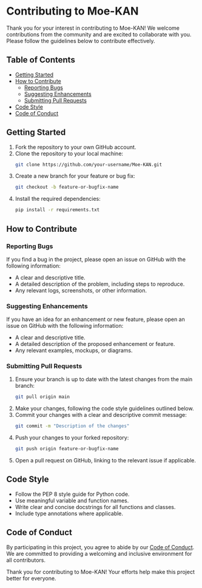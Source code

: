 # Contributing to Moe-KAN

Thank you for your interest in contributing to Moe-KAN! We welcome contributions from the community and are excited to collaborate with you. Please follow the guidelines below to contribute effectively.

## Table of Contents
- [Getting Started](#getting-started)
- [How to Contribute](#how-to-contribute)
  - [Reporting Bugs](#reporting-bugs)
  - [Suggesting Enhancements](#suggesting-enhancements)
  - [Submitting Pull Requests](#submitting-pull-requests)
- [Code Style](#code-style)
- [Code of Conduct](#code-of-conduct)

## Getting Started

1. Fork the repository to your own GitHub account.
2. Clone the repository to your local machine:
    ```bash
    git clone https://github.com/your-username/Moe-KAN.git
    ```
3. Create a new branch for your feature or bug fix:
    ```bash
    git checkout -b feature-or-bugfix-name
    ```
4. Install the required dependencies:
    ```bash
    pip install -r requirements.txt
    ```

## How to Contribute

### Reporting Bugs

If you find a bug in the project, please open an issue on GitHub with the following information:
- A clear and descriptive title.
- A detailed description of the problem, including steps to reproduce.
- Any relevant logs, screenshots, or other information.

### Suggesting Enhancements

If you have an idea for an enhancement or new feature, please open an issue on GitHub with the following information:
- A clear and descriptive title.
- A detailed description of the proposed enhancement or feature.
- Any relevant examples, mockups, or diagrams.

### Submitting Pull Requests

1. Ensure your branch is up to date with the latest changes from the main branch:
    ```bash
    git pull origin main
    ```
2. Make your changes, following the code style guidelines outlined below.
3. Commit your changes with a clear and descriptive commit message:
    ```bash
    git commit -m "Description of the changes"
    ```
4. Push your changes to your forked repository:
    ```bash
    git push origin feature-or-bugfix-name
    ```
5. Open a pull request on GitHub, linking to the relevant issue if applicable.

## Code Style

- Follow the PEP 8 style guide for Python code.
- Use meaningful variable and function names.
- Write clear and concise docstrings for all functions and classes.
- Include type annotations where applicable.

## Code of Conduct

By participating in this project, you agree to abide by our [Code of Conduct](CODE_OF_CONDUCT.md). We are committed to providing a welcoming and inclusive environment for all contributors.

Thank you for contributing to Moe-KAN! Your efforts help make this project better for everyone.
